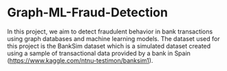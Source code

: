 # Graph-ML-Fraud-Detection

In this project, we aim to detect fraudulent behavior in bank transactions using graph databases and machine learning models.
The dataset used for this project is the BankSim dataset which is a simulated dataset created using a sample of transactional data provided by a bank in Spain (https://www.kaggle.com/ntnu-testimon/banksim1).
